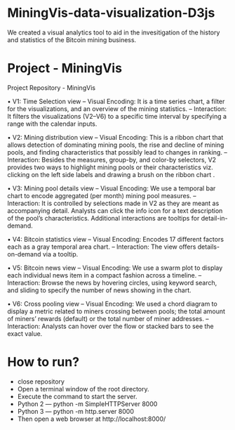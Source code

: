 # MiningVis-data-visualization-D3js
We created a visual analytics tool to aid in the invesitigation of the history and statistics of the Bitcoin mining business.

# Project - MiningVis
Project Repository - MiningVis

• V1: Time Selection view
– Visual Encoding: It is a time series chart, a filter for the visualizations, and an overview of the
mining statistics.
– Interaction: It filters the visualizations (V2–V6) to a specific time interval by specifying a range
with the calendar inputs.

• V2: Mining distribution view
– Visual Encoding: This is a ribbon chart that allows detection of dominating mining pools,
the rise and decline of mining pools, and finding characteristics that possibly lead to changes in
ranking.
– Interaction: Besides the measures, group-by, and color-by selectors, V2 provides two ways to
highlight mining pools or their characteristics viz. clicking on the left side labels and drawing a
brush on the ribbon chart .

• V3: Mining pool details view
– Visual Encoding: We use a temporal bar chart to encode aggregated (per month) mining pool
measures.
– Interaction: It is controlled by selections made in V2 as they are meant as accompanying detail.
Analysts can click the info icon for a text description of the pool’s characteristics. Additional
interactions are tooltips for detail-in-demand.

• V4: Bitcoin statistics view
– Visual Encoding: Encodes 17 different factors each as a gray temporal area chart.
– Interaction: The view offers details-on-demand via a tooltip.

• V5: Bitcoin news view
– Visual Encoding: We use a swarm plot to display each individual news item in a compact
fashion across a timeline.
– Interaction: Browse the news by hovering circles, using keyword search, and sliding to specify
the number of news showing in the chart.

• V6: Cross pooling view
– Visual Encoding: We used a chord diagram to display a metric related to miners crossing between
pools; the total amount of miners’ rewards (default) or the total number of miner addresses.
– Interaction: Analysts can hover over the flow or stacked bars to see the exact value.

# How to run?
- close repository
- Open a terminal window of the root directory.
- Execute the command to start the server.
- Python 2 — python -m SimpleHTTPServer 8000
- Python 3 — python -m http.server 8000
- Then open a web browser at http://localhost:8000/